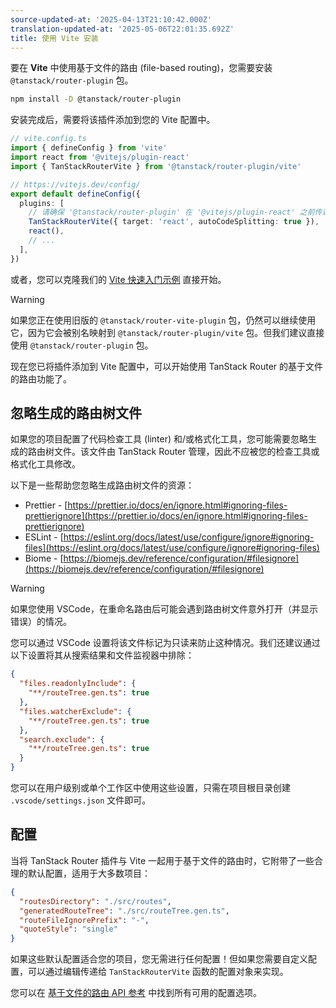 ```yaml
---
source-updated-at: '2025-04-13T21:10:42.000Z'
translation-updated-at: '2025-05-06T22:01:35.692Z'
title: 使用 Vite 安装
---
```


[//]: # 'BundlerConfiguration'

要在 **Vite** 中使用基于文件的路由 (file-based routing)，您需要安装 `@tanstack/router-plugin` 包。

```sh
npm install -D @tanstack/router-plugin
```

安装完成后，需要将该插件添加到您的 Vite 配置中。

```ts
// vite.config.ts
import { defineConfig } from 'vite'
import react from '@vitejs/plugin-react'
import { TanStackRouterVite } from '@tanstack/router-plugin/vite'

// https://vitejs.dev/config/
export default defineConfig({
  plugins: [
    // 请确保 '@tanstack/router-plugin' 在 '@vitejs/plugin-react' 之前传递
    TanStackRouterVite({ target: 'react', autoCodeSplitting: true }),
    react(),
    // ...
  ],
})
```

或者，您可以克隆我们的 [Vite 快速入门示例](https://github.com/TanStack/router/tree/main/examples/react/quickstart-file-based) 直接开始。

> [!WARNING]
> 如果您正在使用旧版的 `@tanstack/router-vite-plugin` 包，仍然可以继续使用它，因为它会被别名映射到 `@tanstack/router-plugin/vite` 包。但我们建议直接使用 `@tanstack/router-plugin` 包。

现在您已将插件添加到 Vite 配置中，可以开始使用 TanStack Router 的基于文件的路由功能了。

[//]: # 'BundlerConfiguration'

## 忽略生成的路由树文件

如果您的项目配置了代码检查工具 (linter) 和/或格式化工具，您可能需要忽略生成的路由树文件。该文件由 TanStack Router 管理，因此不应被您的检查工具或格式化工具修改。

以下是一些帮助您忽略生成路由树文件的资源：

- Prettier - [https://prettier.io/docs/en/ignore.html#ignoring-files-prettierignore](https://prettier.io/docs/en/ignore.html#ignoring-files-prettierignore)
- ESLint - [https://eslint.org/docs/latest/use/configure/ignore#ignoring-files](https://eslint.org/docs/latest/use/configure/ignore#ignoring-files)
- Biome - [https://biomejs.dev/reference/configuration/#filesignore](https://biomejs.dev/reference/configuration/#filesignore)

> [!WARNING]
> 如果您使用 VSCode，在重命名路由后可能会遇到路由树文件意外打开（并显示错误）的情况。

您可以通过 VSCode 设置将该文件标记为只读来防止这种情况。我们还建议通过以下设置将其从搜索结果和文件监视器中排除：

```json
{
  "files.readonlyInclude": {
    "**/routeTree.gen.ts": true
  },
  "files.watcherExclude": {
    "**/routeTree.gen.ts": true
  },
  "search.exclude": {
    "**/routeTree.gen.ts": true
  }
}
```

您可以在用户级别或单个工作区中使用这些设置，只需在项目根目录创建 `.vscode/settings.json` 文件即可。

## 配置

当将 TanStack Router 插件与 Vite 一起用于基于文件的路由时，它附带了一些合理的默认配置，适用于大多数项目：

```json
{
  "routesDirectory": "./src/routes",
  "generatedRouteTree": "./src/routeTree.gen.ts",
  "routeFileIgnorePrefix": "-",
  "quoteStyle": "single"
}
```

如果这些默认配置适合您的项目，您无需进行任何配置！但如果您需要自定义配置，可以通过编辑传递给 `TanStackRouterVite` 函数的配置对象来实现。

您可以在 [基于文件的路由 API 参考](../../../api/file-based-routing.md) 中找到所有可用的配置选项。
